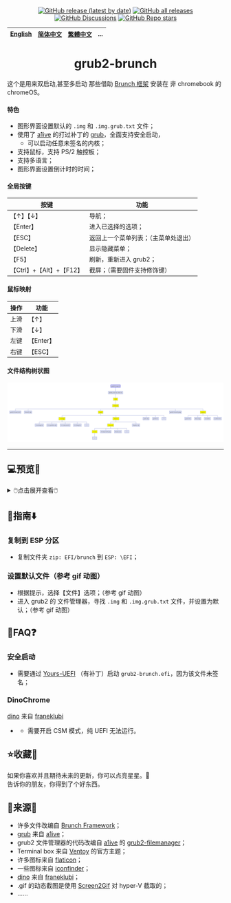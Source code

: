 <div align="center">

[![GitHub release (latest by date)](https://img.shields.io/github/v/release/M-L-P/grub2-brunch)](https://github.com/M-L-P/grub2-brunch/releases/latest)
[![GitHub all releases](https://img.shields.io/github/downloads/M-L-P/grub2-brunch/total)](https://github.com/M-L-P/grub2-brunch/releases)
[![GitHub Discussions](https://img.shields.io/github/discussions/M-L-P/grub2-brunch)](https://github.com/M-L-P/grub2-brunch/discussions)
[![GitHub Repo stars](https://img.shields.io/github/stars/M-L-P/grub2-brunch?style=social)](https://github.com/M-L-P/grub2-brunch/stargazers)

</div>

[English](README.md)|[简体中文](README-自述文件.md)|[繁體中文](README-繁體中文.md)|...
--|--|--|--

<h1 align="center">grub2-brunch</h1>

这个是用来双启动,甚至多启动 那些借助 [Brunch 框架](https://github.com/sebanc/brunch) 安装在 非 chromebook 的 chromeOS。
#### 特色
- 图形界面设置默认的 `.img` 和 `.img.grub.txt` 文件；
- 使用了 [a1ive](https://github.com/a1ive) 的打过补丁的 [grub](https://github.com/a1ive/grub)，全面支持安全启动，
  - 可以启动任意未签名的内核；
- 支持鼠标，支持 PS/2 触控板；
- 支持多语言；
- 图形界面设置倒计时的时间；

#### 全局按键

按键|功能
-|-
【↑】【↓】|导航；
【Enter】|进入已选择的选项；
【ESC】|返回上一个菜单列表；（主菜单处退出）
【Delete】|显示隐藏菜单；
【F5】|刷新，重新进入 grub2；
【Ctrl】+【Alt】+【F12】|截屏；（需要固件支持修饰键）

#### 鼠标映射

操作|功能
-|-
上滑|【↑】
下滑|【↓】
左键|【Enter】
右键|【ESC】

#### 文件结构树状图
<img src="https://raw.githubusercontent.com/M-L-P/.github/main/screenshots/grub2-brunch/grub2-brunch.png">

-----------------------------------------------------------------------------------------------------------------------------------
## 💻️预览👀

<details>
<summary>🖱️点击展开查看🖱️</summary>

### 1024x768
<img src="https://raw.githubusercontent.com/M-L-P/.github/main/screenshots/grub2-brunch/简体中文/简体中文.gif">

#### 1920x1080
<img src="https://raw.githubusercontent.com/M-L-P/.github/main/screenshots/grub2-brunch/简体中文/1080p-menu.png">
<img src="https://raw.githubusercontent.com/M-L-P/.github/main/screenshots/grub2-brunch/简体中文/1080p-settings.png">
</details>

## 🧭指南⬇️

### 复制到 ESP 分区
- 复制文件夹 `zip: EFI/brunch` 到 `ESP: \EFI`；
### 设置默认文件（参考 gif 动图）
- 根据提示，选择【文件】选项；（参考 gif 动图）
- 进入 grub2 的 文件管理器，寻找 `.img` 和 `.img.grub.txt` 文件，并设置为默认；（参考 gif 动图）

## 📝FAQ❓️
### 安全启动
- 需要通过 [Yours-UEFI](https://github.com/M-L-P/Yours-UEFI) （有补丁）启动 `grub2-brunch.efi`，因为该文件未签名；

### DinoChrome
[dino](https://github.com/franeklubi/dino) 来自 [franeklubi](https://github.com/franeklubi)
- - 需要开启 CSM 模式，纯 UEFI 无法运行。

## ⭐收藏🌟
如果你喜欢并且期待未来的更新，你可以点亮星星。💫<br/>
告诉你的朋友，你得到了个好东西。

## 🎉来源🎊
- 许多文件改编自 [Brunch Framework](https://github.com/sebanc/brunch)；
- [grub](https://github.com/a1ive/grub) 来自 [a1ive](https://github.com/a1ive)；
- grub2 文件管理器的代码改编自 [a1ive](https://github.com/a1ive) 的 [grub2-filemanager](https://github.com/a1ive/grub2-filemanager)；
- Terminal box 来自 [Ventoy](https://github.com/ventoy/Ventoy) 的官方主题；
- 许多图标来自 [flaticon](https://www.flaticon.com/)；
- 一些图标来自 [iconfinder](https://www.iconfinder.com/)；
- [dino](https://github.com/franeklubi/dino) 来自 [franeklubi](https://github.com/franeklubi)；
- .gif 的动态截图是使用 [Screen2Gif](https://github.com/NickeManarin/ScreenToGif) 对 hyper-V 截取的；
- ……